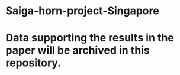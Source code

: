 # Saiga-horn-project-Singapore
# Data supporting the results in the paper will be archived in this repository.
